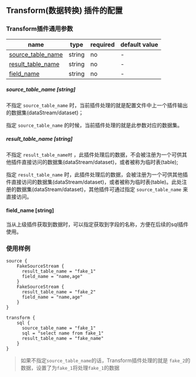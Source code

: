 ## Transform(数据转换) 插件的配置

### Transform插件通用参数
| name | type | required | default value |
| --- | --- | --- | --- |
| [source_table_name](#source_table_name-string) | string | no | - |
| [result_table_name](#result_table_name-string) | string | no | - |
| [field_name](#field_name-string) | string | no | - |


##### source_table_name [string]

不指定 `source_table_name` 时，当前插件处理的就是配置文件中上一个插件输出的数据集(dataStream/dataset)；

指定 `source_table_name` 的时候，当前插件处理的就是此参数对应的数据集。

##### result_table_name [string]

不指定 `result_table_name时` ，此插件处理后的数据，不会被注册为一个可供其他插件直接访问的数据集(dataStream/dataset)，或者被称为临时表(table);

指定 `result_table_name` 时，此插件处理后的数据，会被注册为一个可供其他插件直接访问的数据集(dataStream/dataset)，或者被称为临时表(table)。此处注册的数据集(dataStream/dataset)，其他插件可通过指定 `source_table_name` 来直接访问。


#### field_name [string]

当从上级插件获取到数据时，可以指定获取到字段的名称，方便在后续的sql插件使用。

### 使用样例

```
source {
    FakeSourceStream {
      result_table_name = "fake_1"
      field_name = "name,age"
    }
    FakeSourceStream {
      result_table_name = "fake_2"
      field_name = "name,age"
    }
}

transform {
    sql {
      source_table_name = "fake_1"
      sql = "select name from fake_1"
      result_table_name = "fake_name"
    }
}
```

> 如果不指定`source_table_name`的话，Transform插件处理的就是 `fake_2`的数据，设置了为`fake_1`将处理`fake_1`的数据
